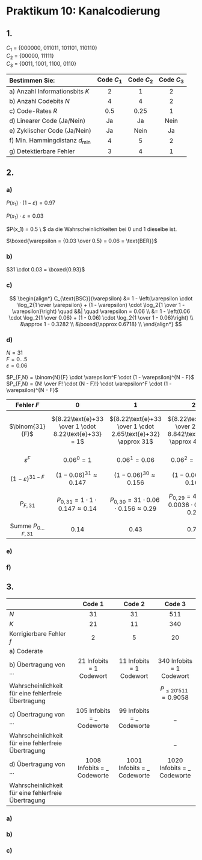 # Praktikum 10: Kanalcodierung

## 1.

$C_1$ = {000000, 011011, 101101, 110110}\
$C_2$ = {00000, 11111}\
$C_3$ = {0011, 1001, 1100, 0110}

|Bestimmen Sie:|Code $C_1$|Code $C_2$|Code $C_3$|
|:-|:-:|:-:|:-:|
|a) Anzahl Informationsbits $K$|2|1|2|
|b) Anzahl Codebits $N$|4|4|2|
|c) Code-Rates $R$|0.5|0.25|1|
|d) Linearer Code (Ja/Nein)|Ja|Ja|Nein|
|e) Zyklischer Code (Ja/Nein)|Ja|Nein|Ja|
|f) Min. Hammingdistanz $d_{\text{min}}$|4|5|2|
|g) Detektierbare Fehler|3|4|1|

## 2.

### a)

$P(x_1) \cdot (1 - \varepsilon) = 0.97$

$P(x_1) \cdot \varepsilon = 0.03$

$P(x_1) = 0.5 \ $ da die Wahrscheinlichkeiten bei 0 und 1 dieselbe ist.

$\boxed{\varepsilon = {0.03 \over 0.5} = 0.06 = \text{BER}}$

### b)

$31 \cdot 0.03 = \boxed{0.93}$

### c)

$$
\begin{align*}
  C_{\text{BSC}}(\varepsilon) &= 1 - \left(\varepsilon \cdot \log_2{1 \over \varepsilon} + (1 - \varepsilon) \cdot \log_2{1 \over 1 - \varepsilon}\right) \quad &&| \quad \varepsilon = 0.06 \\
  &= 1 - \left(0.06 \cdot \log_2{1 \over 0.06} + (1 - 0.06) \cdot \log_2{1 \over 1 - 0.06}\right) \\
  &\approx 1 - 0.3282 \\
  &\boxed{\approx 0.6718} \\
\end{align*}
$$

### d)

$N = 31$\
$F = 0 \dots 5$\
$\varepsilon = 0.06$

$P_{F,N} = \binom{N}{F} \cdot \varepsilon^F \cdot (1 - \varepsilon)^{N - F}$\
$P_{F,N} = {N! \over F! \cdot (N - F)!} \cdot \varepsilon^F \cdot (1 - \varepsilon)^{N - F}$

|Fehler $F$|0|1|2|3|4|5|
|:-:|:-:|:-:|:-:|:-:|:-:|:-:|
|$\binom{31}{F}$             |${8.22\text{e}+33 \over 1 \cdot 8.22\text{e}+33} = 1$|${8.22\text{e}+33 \over 1 \cdot 2.65\text{e}+32} \approx 31$|${8.22\text{e}+33 \over 2 \cdot 8.842\text{e}+30} \approx 464.83$|${8.22\text{e}+33 \over 6 \cdot 304.89\text{e}+27} \approx 4'493.42$|${8.22\text{e}+33 \over 24 \cdot 10.89\text{e}+27} \approx 31'450.87$|${8.22\text{e}+33 \over 120 \cdot 403.3\text{e}+24} \approx 169'848.75$|
|$\varepsilon^F$             |$0.06^0 = 1$                                         |$0.06^1 = 0.06$                                             |$0.06^2 = 0.0036$                                                |$0.06^3 = 0.000216$                                                 |$0.06^4 = 0.00001296$                                                |$0.06^5 = 0.0000007776$|
|$(1 - \varepsilon)^{31 - F}$|$(1 - 0.06)^{31} \approx 0.147$                      |$(1 - 0.06)^{30} \approx 0.156$                             |$(1 - 0.06)^{29} \approx 0.166$                                  |$(1 - 0.06)^{28} \approx 0.177$                                     |$(1 - 0.06)^{27} \approx 0.188$                                      |$(1 - 0.06)^{26} \approx 0.2$|
|$P_{F, 31}$                 |$P_{0, 31} = 1 \cdot 1 \cdot 0.147 \approx 0.14$     |$P_{0, 30} = 31 \cdot 0.06 \cdot 0.156 \approx 0.29$        |$P_{0, 29} = 464.83 \cdot 0.0036 \cdot 0.166 \approx 0.28$       |$P_{0, 28} = 4'493.42 \cdot 0.000216 \cdot 0.177 \approx 0.17$      |$P_{0, 27} = 31'450.87 \cdot 0.00001296 \cdot 0.188 \approx 0.07$    |$P_{0, 26} = 169'848.75 \cdot 0.0000007776 \cdot 0.2 \approx 0.02$|
|Summe $P_{0 \dots F,31}$    |$0.14$                                               |$0.43$                                                      |$0.71$                                                           |$0.88$                                                              |$0.95$                                                               |$0.97$|

### e)

### f)

## 3.

||Code 1|Code 2|Code 3|
|:-|:-:|:-:|:-:|
|$N$|31|31|511|
|$K$|21|11|340|
|Korrigierbare Fehler $f$|2|5|20|
|a) Coderate||||
|b) Übertragung von ...|21 Infobits = 1 Codewort|11 Infobits = 1 Codewort|340 Infobits = 1 Codewort|
|Wahrscheinlichkeit für eine fehlerfreie Übertragung|||$P_{\leq20'511} = 0.9058$|
|c) Übertragung von ...|105 Infobits = _ Codeworte|99 Infobits = _ Codeworte|_|
|Wahrscheinlichkeit für eine fehlerfreie Übertragung|||_|
|d) Übertragung von ...|1008 Infobits = _ Codeworte|1001 Infobits = _ Codeworte|1020 Infobits = _ Codeworte|
|Wahrscheinlichkeit für eine fehlerfreie Übertragung||||

### a)

### b)

### c)
